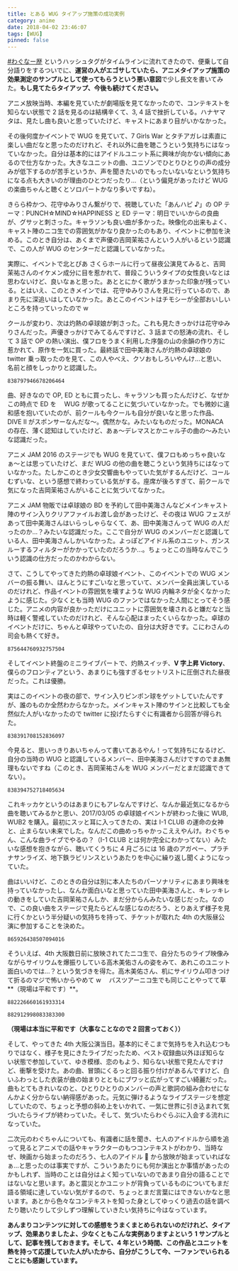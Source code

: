 ```yaml
---
title: とある WUG タイアップ施策の成功実例
category: anime
date: 2018-04-02 23:46:07
tags: [WUG]
pinned: false
---
```


[#わぐなー歴](https://twitter.com/search?f=tweets&vertical=default&q=%23%E3%82%8F%E3%81%90%E3%81%AA%E3%83%BC%E6%AD%B4&src=typd) というハッシュタグがタイムラインに流れてきたので、便乗して自分語りをするついでに、**運営の人がエゴサしていたら、アニメタイアップ施策の効果測定のサンプルとして使ってもらうという悪い意図**で少し長文を書いてみた。**もし見てたらタイアップ、今後も続けてください。**

アニメ放映当時、本編を見ていたが劇場版を見てなかったので、コンテキストを知らない状態で 2 話を見るのは結構辛くて、3, 4 話で挫折している。ハナヤマタは、見たし曲も良いと思っていたけど、キャストにあまり目がいかなかった。

その後何度かイベントで WUG を見ていて、7 Girls War とタチアガレは素直に楽しい曲だなと思ったのだけれど、それ以外に曲を聴こうという気持ちにはなっていなかった。自分は基本的にはアイドルユニット系に興味が向かない傾向にあるので仕方なかった。大きなユニットの曲、ユニゾンでひとりひとりの声の成分みが低下するのが苦手というか、声を聞きたいのでもったいないなという気持ちになる点も大きいのが理由のひとつだったり...（という偏見があったけど WUG の楽曲ちゃんと聴くとソロパートかなり多いですね）。

きらら枠かつ、花守ゆみりさん繋がりで、視聴していた「あんハピ ♪」の OP テーマ：PUNCH☆MIND☆HAPPINESS と ED テーマ：明日でいいからの良曲が、グサッと刺さった。キャラソンも良い曲が多かった。映像化の出来もよく、キャスト陣のニコ生での雰囲気がかなり良かったのもあり、イベントに参加を決める。このとき自分は、あくまで声優の吉岡茉祐さんという人がいるという認識で、この人が WUG のセンターだと認識していなかった。

実際に、イベントで北とぴあ さくらホールに行って昼夜公演見てみると、吉岡茉祐さんのイケメン成分に目を惹かれて、普段こういうタイプの女性良いなとは思わないけど、良いなぁと思った。あととにかく歌がうまかった印象が残っている。とはいえ、このときメインでは、花守ゆみりさんを見に行っているので、あまり先に深追いはしていなかった。あとこのイベントはチモシーが全部おいしいところを持っていったので w

クールが変わり、次は灼熱の卓球娘が刺さった。これも見たきっかけは花守ゆみりさんだった。声優きっかけでみてるんですけど、3 話までの怒涛の流れ、そして 3 話で OP の熱い演出、僕フロをうまく利用した序盤の山の余韻の作り方に惹かれて、原作を一気に買った。最終話で田中美海さんが灼熱の卓球娘の twitter 乗っ取ったのを見て、この人やべえ、クソおもしろいやんけ...と思い、名前と顔をしっかりと認識した。

```twitter
838797946678206464
```

曲、好きなので OP, ED ともに買ったし、キャラソンも買ったんだけど、なぜかこの時点で ED を　 WUG が歌ってることに気づいていなかった。でも微妙に違和感を抱いていたのが、前クールも今クールも自分が良いなと思った作品、DIVE II がスポンサーなんだな〜。偶然かな。みたいなものだった。MONACA の存在、薄く認知はしていたけど、あぁ〜デレマスとかニャル子の曲の〜みたいな認識だった。

アニメ JAM 2016 のステージでも WUG を見ていて、僕フロもめっちゃ良いなぁ〜とは思っていたけど、まだ WUG の他の曲を聴こうという気持ちにはなっていなかった。たしかこのとき少女交響曲もやっていた気がするんだけど、コールむずいな、という感想で終わっている気がする。座席が後ろすぎて、前クールで気になった吉岡茉祐さんがいることに気づいてなかった。

アニメ JAM 物販では卓球娘の BD を予約して田中美海さんなどメインキャスト陣のサイン入りクリアファイルお渡し会があったけど、その夜は WUG フェスがあって田中美海さんはいらっしゃらなくて、あ、田中美海さんって WUG の人だったのか...？みたいな認識だった。ここで自分が WUG のメンバーだと認識している人、田中美海さんしかいなかった。よっぽどアイドル系のユニット、ガンスルーするフィルターがかかっていたのだろうか...。ちょっとこの当時なんでこういう認識の仕方だったのかわからない。

さて、こうしてやってきた灼熱の卓球娘イベント、このイベントでの WUG メンバーの振る舞い、ほんとうにすごいなと思っていて、メンバー全員出演しているのだけれど、作品イベントの雰囲気を壊すような WUG 内輪ネタが全くなかったように感じた。少なくとも当時 WUG のファンではなかった人間にとってそう感じた。アニメの内容が良かっただけにユニットに雰囲気を壊されると嫌だなと当時は軽く警戒していたのだけれど、そんな心配はまったくいらなかった。卓球のイベントだけに、ちゃんと卓球やっていたの、自分は大好きです。こにわさんの司会も熱くて好き。

```twitter
875644760932757504
```

そしてイベント終盤のミニライブパートで、灼熱スイッチ、**V 字上昇 Victory**、僕らのフロンティアという、あまりにも強すぎるセットリストに圧倒された昼夜だった。これは優勝。

実はこのイベントの夜の部で、サイン入りピンポン球をゲットしていたんですが、誰のものか全然わからなかった。メインキャスト陣のサインと比較しても全然似た人がいなかったので twitter に投げたらすぐに有識者から回答が得られた。

```twitter
838391708152836097
```

今見ると、思いっきりあいちゃんって書いてあるやん！って気持ちになるけど、自分の当時の WUG と認識しているメンバー、田中美海さんだけですのでまあ無理もないですね（このとき、吉岡茉祐さんを WUG メンバーだとまだ認識できてない）。

```twitter
838394752718405634
```

これキッカケというのはあまりにもアレなんですけど、なんか最近気になるから曲を聴いてみるかと思い、2017/03/05 の卓球娘イベントが終わった後に WUB, WUB2 を購入。最初にスッと耳に入ってきたの、実は I-1 CLUB の運命の女神と、止まらない未来でした。なんだこの曲めっちゃかっこええやんけ。わぐちゃん、こんな曲ライブでやるの？（I-1 CLUB とは何か完全にわかってない）みたいな感想を抱きながら、聴いてくうちに 4 月ごろには 16 歳のアガペー、プラチナサンライズ、地下鉄ラビリンスというあたりを中心に繰り返し聞くようになっていた。

曲はいいけど、このときの自分は別に本人たちのパーソナリティにあまり興味を持っていなかったし、なんか面白いなと思っていた田中美海さんと、キレッキレの動きをしていた吉岡茉祐さんしか、まだ分からんみたいな感じだった。なので、この良い曲をステージで見たらどんな感じなのだろう、とりあえず様子を見に行くかという半分疑いの気持ちを持って、チケットが取れた 4th の大阪昼公演に参加することを決めた。

```twitter
865926438507094016
```

そういえば、4th 大阪数日前に放映されてたニコ生で、自分たちのライブ映像みながらサイリウムを爆振りしている高木美佑さんの姿をみて、あれこのユニット面白いのでは...？という気づきを得た。高木美佑さん、机にサイリウム叩きつけて折るのマジで怖いからやめて w 　バスツアーニコ生でも同じことやってて草**（現場は平和です）**。

```twitter
882226660161933314
```

```twitter
882912998083383300
```

**（現場は本当に平和です（大事なことなので 2 回言っておく））**

そして、やってきた 4th 大阪公演当日。基本的にそこまで気持ちを入れ込むつもりではなく、様子を見にきたライブだったため、ベスト収録曲以外ほぼ知らない状態で参加していて、ゆき模様、恋のもよう、知らない状態で見たんですけど、衝撃を受けた。あの曲、冒頭にくるっと回る振り付けがあるんですけど、白いふわっとした衣装が曲の始まりとともにブワッと広がってすごい綺麗だった。曲もとてもきれいなのと、ひとりひとりのメンバーの声と歌詞の組み合わせになんかよく分からない納得感があった。元気に弾けるようなライブステージを想定していたので、ちょっと予想の斜め上をいかれて、一気に世界に引き込まれて気づいたらライブが終わっていた。そして、気づいたらわぐらぶに入会する流れになっていた。

二次元のわぐちゃんについても、有識者に話を聞き、七人のアイドルから順を追って見るとアニメでの話やキャラクターのもつコンテキストがわかり、当時なぜ、映画から始まったのだろう、七人のアイドル  から放映が始まっていればなぁ...と思ったのは事実ですが、こういうあたりにも何か演出とか事情があったのかもしれず、当時のことは自分はよく知っていないのであまり自分の語ることではないなと思います。あと震災とかユニットが背負っているものについてもまだ語る領域に達していない気がするので、ちょっとまだ言葉にはできないかなと思います。あとから色々なコンテキストを知った身としてゆっくり過去の話を調べたり聴いたりして少しずつ理解していきたい気持ちに今はなっています。

**あんまりコンテンツに対しての感想をうまくまとめられないのだけれど、タイアップ、効果ありましたよ、少なくともこんな実例ありますよという 1 サンプルとして、記事を残しておきます。そして、4 年という時間、この作品とユニットを熱を持って応援していた人がいたから、自分がこうして今、一ファンでいられることにも感謝しています。**
